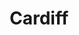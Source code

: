 ---
title: Cardiff
crosslinks:
- Wales
- HelloInternet
- Serendipity
- soccer
- autotldr
- vexillology
- NewSkaters
- CasualUK
---